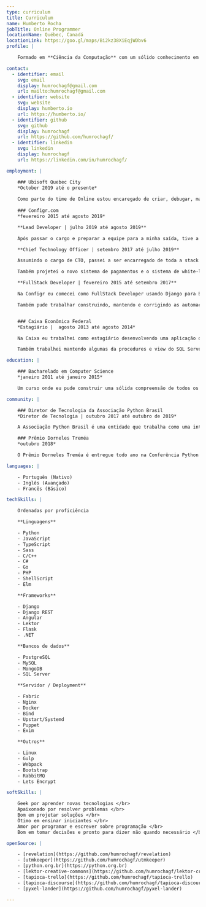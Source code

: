 ```yaml
---
type: curriculum
title: Curriculum
name: Humberto Rocha
jobTitle: Online Programmer
locationName: Québec, Canadá
locationLink: https://goo.gl/maps/Bi2kz38XiEqjWDbv6
profile: |

    Formado em **Ciência da Computação** com um sólido conhecimento em server side automation, integração de software e API design. Sou apaixonado por desenvolvimento de software e estou sempre buscando aumentar meu conhecimento na área.

contact:
  - identifier: email
    svg: email
    display: humrochagf@gmail.com
    url: mailto:humrochagf@gmail.com
  - identifier: website
    svg: website
    display: humberto.io
    url: https://humberto.io/
  - identifier: github
    svg: github
    display: humrochagf
    url: https://github.com/humrochagf/
  - identifier: linkedin
    svg: linkedin
    display: humrochagf
    url: https://linkedin.com/in/humrochagf/

employment: |

    ### Ubisoft Quebec City
    *October 2019 até o presente*
    
    Como parte do time de Online estou encaregado de criar, debugar, manter e otimizar os serviços online dos jogos bem como suas ferramentas de apoio.
    
    ### Configr.com
    *fevereiro 2015 até agosto 2019*

    **Lead Developer | julho 2019 até agosto 2019**

    Após passar o cargo e preparar a equipe para a minha saída, tive a chance de voltar meu foco para o desenvolvimento projetando e implementando o novo fluxo de geração e renovação de certificados Let's Encrypt migrando de ACME V1 para V2 e adicionando suporte a certificados wildcard. 

    **Chief Technology Officer | setembro 2017 até julho 2019**

    Assumindo o cargo de CTO, passei a ser encarregado de toda a stack de tecnologia da empresa e do gerenciando o time. Eu liderei o processo de migração do produto principal para as versões mais novas do Django e a transformação de sua arquitetura para a arquitetura de API com Django REST Framework e frontend em Angular.

    Também projetei o novo sistema de pagamentos e o sistema de white-label para o modelo de revenda da empresa. Atualmente estou a frente do projeto de separação do produto principal em serviços independentes.

    **FullStack Developer | fevereiro 2015 até setembro 2017**

    Na Configr eu comecei como FullStack Developer usando Django para Backend e Django Template Engine e Bootstrap para o Frontend do produto principal da empresa. Minha primeira tarefa foi construir do zero o sistema de gestão de DNS convertendo a [RFC 1035](https://www.ietf.org/rfc/rfc1035.txt) em uma ferramenta amigável e automatizada que conversava com os demais produtos montando as configurações de DNS sem que o usuário precisasse entender de DNS.

    Também pude trabalhar construindo, mantendo e corrigindo as automações e os processos de deploy no sistema usando Fabric, Nginx, Bind, Uwsgi, PHP-FPM, Upstart, Systemd, Puppet entre outros.


    ### Caixa Econômica Federal
    *Estagiário |  agosto 2013 até agosto 2014*

    Na Caixa eu trabalhei como estagiário desenvolvendo uma aplicação desktop com C# para converter um grande volume de dados das contas telefônicas de todas as agências do banco alimentando o sistema interno responsável por rodar as validações internas.

    Também trabalhei mantendo algumas da procedures e view do SQL Server do sistema interno e em seguida fui convidado para trabalhar com o processo de ETL para fazer uma migração de dados interna usando Pentaho.

education: |

    ### Bacharelado em Computer Science
    *janeiro 2011 até janeiro 2015*

    Um curso onde eu pude construir uma sólida compreensão de todos os aspectos da computação a partir do zero.

community: |

    ### Diretor de Tecnologia da Associação Python Brasil
    *Diretor de Tecnologia | outubro 2017 até outubro de 2019*

    A Associação Python Brasil é uma entidade que trabalha como uma interface para promover a comunidade Python através do país. Eu trabalho como voluntário eleito pelo concelho para manter a infraestrutura da associação (Websites, DNS, Plataforma Discourse, Organização no Github entre outros).

    ### Prêmio Dorneles Treméa
    *outubro 2018*

    O Prêmio Dorneles Treméa é entregue todo ano na Conferência Python Brasil para os membros da comunidade brasileira que mantém vivo o espírito de colaboração, empreendedorismo e entrega a comunidade. O prêmio foi nomeado para homenagear um dos fundadores da comunidade brasileira de Python que infelizmente faleceu em 2011.

languages: |

    - Português (Nativo)
    - Inglês (Avançado)
    - Francês (Básico)

techSkills: |

    Ordenadas por proficiência

    **Linguagens**

    - Python
    - JavaScript
    - TypeScript
    - Sass
    - C/C++
    - C#
    - Go
    - PHP
    - ShellScript
    - Elm

    **Frameworks**

    - Django
    - Django REST
    - Angular
    - Lektor
    - Flask
    - .NET

    **Bancos de dados**

    - PostgreSQL
    - MySQL
    - MongoDB
    - SQL Server

    **Servidor / Deployment**

    - Fabric
    - Nginx
    - Docker
    - Bind
    - Upstart/Systemd
    - Puppet
    - Exim

    **Outros**

    - Linux
    - Gulp
    - Webpack
    - Bootstrap
    - RabbitMQ
    - Lets Encrypt

softSkills: |

    Geek por aprender novas tecnologias </br>
    Apaixonado por resolver problemas </br>
    Bom em projetar soluções </br>
    Ótimo em ensinar iniciantes </br>
    Amor por programar e escrever sobre programação </br>
    Bom em tomar decisões e pronto para dizer não quando necessário </br>

openSource: |

    - [revelation](https://github.com/humrochagf/revelation)
    - [utmkeeper](https://github.com/humrochagf/utmkeeper)
    - [python.org.br](https://python.org.br)
    - [lektor-creative-commons](https://github.com/humrochagf/lektor-creative-commons)
    - [tapioca-trello](https://github.com/humrochagf/tapioca-trello)
    - [tapioca-discourse](https://github.com/humrochagf/tapioca-discourse)
    - [pyxel-lander](https://github.com/humrochagf/pyxel-lander)

---
```


